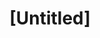 ---
pid: fs282
title: "[Untitled]"
location_transcription: Campodotown
coordinates: "[-75.150248255509, 39.955611467118]"
zipcode: '19148'
gen_neighborhood: South Philadelphia
neighborhood: Whitman,Pennsport,South Philadelphia
outside_phl: 
age: '1'
age_range: "<6"
instagram: 
image_file_name: fs_282.jpg
proposal_transcription: 
topic: Unknown
topic_summary: '0'
type: Other No Form
keywords_other: 
credit: Emily
image_labels: 
twitter: 
facebook: 
permalink: "/monuments/fs282/"
layout: item-page
---